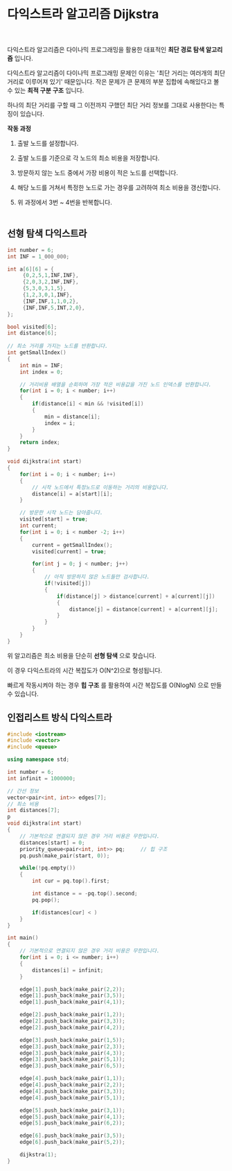 # __다익스트라 알고리즘 Dijkstra__<br><br>

다익스트라 알고리즘은 다이나믹 프로그래밍을 활용한 대표적인 __최단 경로 탐색 알고리즘__ 입니다.

다익스트라 알고리즘이 다이나믹 프로그래밍 문제인 이유는 '최단 거리는 여러개의 최단 거리로 이루어져 있기' 때문입니다. 작은 문제가 큰 문제의 부분 집합에 속해있다고 볼 수 있는 __최적 구분 구조__ 입니다.

하나의 최단 거리를 구할 때 그 이전까지 구했던 최단 거리 정보를 그대로 사용한다는 특징이 있습니다.

__작동 과정__

1. 출발 노드를 설정합니다.

2. 출발 노드를 기준으로 각 노드의 최소 비용을 저장합니다.

3. 방문하지 않는 노드 중에서 가장 비용이 적은 노드를 선택합니다.

4. 해당 노드를 거쳐서 특정한 노드로 가는 경우를 고려하여 최소 비용을 갱신합니다.

5. 위 과정에서 3번 ~ 4번을 반복합니다.<br><br>


## __선형 탐색 다익스트라__

```c++
int number = 6;
int INF = 1_000_000;

int a[6][6] = {
     {0,2,5,1,INF,INF},
     {2,0,3,2,INF,INF},
     {5,3,0,3,1,5},
     {1,2,3,0,1,INF},
     {INF,INF,1,1,0,2},
     {INF,INF,5,INT,2,0},
};

bool visited[6];
int distance[6];
   
// 최소 거리를 가지는 노드를 반환합니다.
int getSmallIndex()
{
    int min = INF;
    int index = 0;

    // 거리비용 배열을 순회하며 가장 적은 비용값을 가진 노드 인덱스를 반환합니다.
    for(int i = 0; i < number; i++)
    {
        if(distance[i] < min && !visited[i])
        {
            min = distance[i];
            index = i;
        }
    }
    return index;
}

void dijkstra(int start)
{
    for(int i = 0; i < number; i++)
    {
        // 시작 노드에서 특정노드로 이동하는 거리의 비용입니다. 
        distance[i] = a[start][i];
    }

    // 방문한 시작 노드는 담아줍니다.
    visited[start] = true;
    int current;
    for(int i = 0; i < number -2; i++)
    {
        current = getSmallIndex();
        visited[current] = true;

        for(int j = 0; j < number; j++)
        {
            // 아직 방문하지 않은 노드들만 검사합니다.
            if(!visited[j])
            {
                if(distance[j] > distance[current] + a[current][j])
                {
                    distance[j] = distance[current] + a[current][j];
                }
            }
        }
    }
}
```
위 알고리즘은 최소 비용을 단순히 __선형 탐색__ 으로 찾습니다.

이 경우 다익스트라의 시간 복잡도가 O(N^2)으로 형성됩니다.

빠르게 작동시켜야 하는 경우 __힙 구조__ 를 활용하여 시간 복잡도를 O(NlogN) 으로 만들 수 있습니다.

## __인접리스트 방식 다익스트라__

```c++
#include <iostream>
#include <vector>
#include <queue>

using namespace std;

int number = 6;
int infinit = 1000000;

// 간선 정보
vector<pair<int, int>> edges[7];
// 최소 비용
int distances[7];
p
void dijkstra(int start)
{
    // 기본적으로 연결되지 않은 경우 거리 비용은 무한입니다.
    distances[start] = 0;
    priority_queue<pair<int, int>> pq;     // 힙 구조
    pq.push(make_pair(start, 0));

    while(!pq.empty())
    {
        int cur = pq.top().first;

        int distance = = -pq.top().second;
        pq.pop();

        if(distances[cur] < )
    }
}

int main()
{
    // 기본적으로 연결되지 않은 경우 거리 비용은 무한입니다.
    for(int i = 0; i <= number; i++)
    {
        distances[i] = infinit;
    }

    edge[1].push_back(make_pair(2,2));
    edge[1].push_back(make_pair(3,5));
    edge[1].push_back(make_pair(4,1));

    edge[2].push_back(make_pair(1,2));
    edge[2].push_back(make_pair(3,3));
    edge[2].push_back(make_pair(4,2));

    edge[3].push_back(make_pair(1,5));
    edge[3].push_back(make_pair(2,3));
    edge[3].push_back(make_pair(4,3));
    edge[3].push_back(make_pair(5,1));
    edge[3].push_back(make_pair(6,5));

    edge[4].push_back(make_pair(1,1));
    edge[4].push_back(make_pair(2,2));
    edge[4].push_back(make_pair(3,3));
    edge[4].push_back(make_pair(5,1));

    edge[5].push_back(make_pair(3,1));
    edge[5].push_back(make_pair(4,1));
    edge[5].push_back(make_pair(6,2));

    edge[6].push_back(make_pair(3,5));
    edge[6].push_back(make_pair(5,2));

    dijkstra(1);
}

```